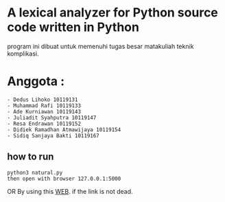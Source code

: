 # A lexical analyzer for Python source code written in Python

program ini dibuat untuk memenuhi tugas besar matakuliah teknik komplikasi.

# Anggota :

```
- Dedus Lihoko 10119131
- Muhammad Rafi 10119133
- Ade Kurniawan 10119143
- Juliadit Syahputra 10119147
- Resa Endrawan 10119152
- Didiek Ramadhan Atmawijaya 10119154
- Sidiq Sanjaya Bakti 10119167
```

## how to run

```
python3 natural.py
then open with browser 127.0.0.1:5000
```

OR
By using this [WEB](https://leksikal.younime.my.id/). if the link is not dead.
